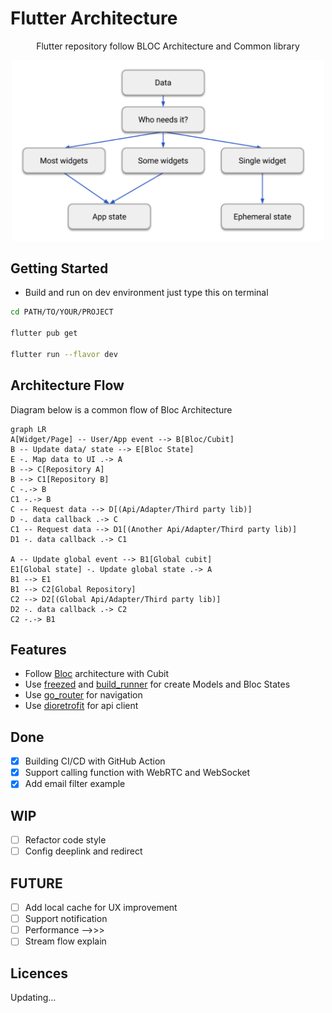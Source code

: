 # Flutter Architecture

<p align="center">
Flutter repository follow BLOC Architecture and Common library
</p>
<p align="center">
<img src="https://raw.githubusercontent.com/thtuan/flutter_architecture/master/screenshots/state_flutter.png" width="500" alt="build">
</p>

## Getting Started

- Build and run on dev environment just type this on terminal

```sh
cd PATH/TO/YOUR/PROJECT 

flutter pub get

flutter run --flavor dev
```

## Architecture Flow

Diagram below is a common flow of Bloc Architecture

```mermaid
graph LR
A[Widget/Page] -- User/App event --> B[Bloc/Cubit]
B -- Update data/ state --> E[Bloc State]
E -. Map data to UI .-> A
B --> C[Repository A]
B --> C1[Repository B]
C -.-> B
C1 -.-> B
C -- Request data --> D[(Api/Adapter/Third party lib)]
D -. data callback .-> C
C1 -- Request data --> D1[(Another Api/Adapter/Third party lib)]
D1 -. data callback .-> C1

A -- Update global event --> B1[Global cubit]
E1[Global state] -. Update global state .-> A
B1 --> E1
B1 --> C2[Global Repository]
C2 --> D2[(Global Api/Adapter/Third party lib)]
D2 -. data callback .-> C2
C2 -.-> B1
```

## Features

- Follow [Bloc](https://pub.dev/packages/flutter_bloc) architecture with Cubit
- Use [freezed](https://pub.dev/packages/freezed)
  and [build_runner](https://pub.dev/packages/build_runner) for create Models and Bloc States
- Use [go_router](https://pub.dev/packages/go_router) for navigation
- Use [dio](https://pub.dev/packages/dio)[retrofit](https://pub.dev/packages/retrofit) for api
  client

## Done

- [x] Building CI/CD with GitHub Action
- [x] Support calling function with WebRTC and WebSocket
- [x] Add email filter example

## WIP

- [ ] Refactor code style
- [ ] Config deeplink and redirect

## FUTURE

- [ ] Add local cache for UX improvement
- [ ] Support notification
- [ ] Performance -->>>
- [ ] Stream flow explain

## Licences

Updating...